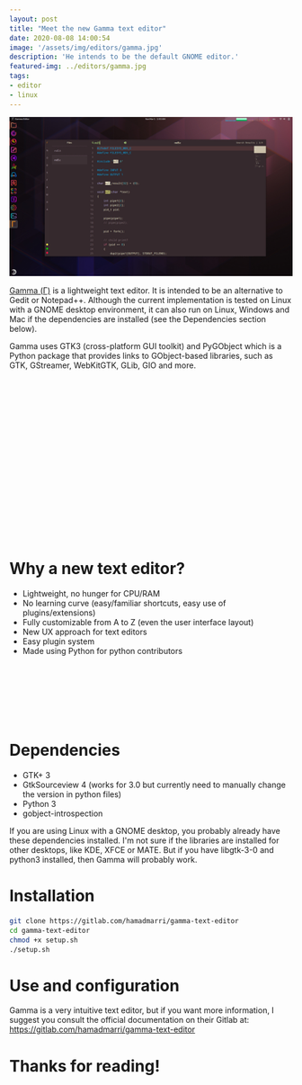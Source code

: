 ```yaml
---
layout: post
title: "Meet the new Gamma text editor"
date: 2020-08-08 14:00:54
image: '/assets/img/editors/gamma.jpg'
description: 'He intends to be the default GNOME editor.'
featured-img: ../editors/gamma.jpg
tags:
- editor
- linux
---
```


![Meet the new Gamma text editor](/assets/img/editors/gamma.jpg)

[Gamma (Γ)](https://gitlab.com/hamadmarri/gamma-text-editor) is a lightweight text editor. It is intended to be an alternative to Gedit or Notepad++. Although the current implementation is tested on Linux with a GNOME desktop environment, it can also run on Linux, Windows and Mac if the dependencies are installed (see the Dependencies section below).

Gamma uses GTK3 (cross-platform GUI toolkit) and PyGObject which is a Python package that provides links to GObject-based libraries, such as GTK, GStreamer, WebKitGTK, GLib, GIO and more.

<!-- QUADRADO -->
<script async src="//pagead2.googlesyndication.com/pagead/js/adsbygoogle.js"></script>
<ins class="adsbygoogle"
style="display:inline-block;width:336px;height:280px"
data-ad-client="ca-pub-2838251107855362"
data-ad-slot="5351066970"></ins>
<script>
(adsbygoogle = window.adsbygoogle || []).push({});
</script>

# Why a new text editor?

+ Lightweight, no hunger for CPU/RAM
+ No learning curve (easy/familiar shortcuts, easy use of plugins/extensions)
+ Fully customizable from A to Z (even the user interface layout)
+ New UX approach for text editors
+ Easy plugin system
+ Made using Python for python contributors

<!-- LISTA MIN -->
<script async src="//pagead2.googlesyndication.com/pagead/js/adsbygoogle.js"></script>
<ins class="adsbygoogle"
style="display:inline-block;width:730px;height:95px"
data-ad-client="ca-pub-2838251107855362"
data-ad-slot="5351066970"></ins>
<script>
(adsbygoogle = window.adsbygoogle || []).push({});
</script>

# Dependencies

+ GTK+ 3
+ GtkSourceview 4 (works for 3.0 but currently need to manually change the version in python files)
+ Python 3
+ gobject-introspection

If you are using Linux with a GNOME desktop, you probably already have these dependencies installed. I'm not sure if the libraries are installed for other desktops, like KDE, XFCE or MATE. But if you have libgtk-3-0 and python3 installed, then Gamma will probably work.

<!-- RETANGULO LARGO 2 -->
<script async src="//pagead2.googlesyndication.com/pagead/js/adsbygoogle.js"></script>
<ins class="adsbygoogle"
style="display:block; text-align:center;"
data-ad-layout="in-article"
data-ad-format="fluid"
data-ad-client="ca-pub-2838251107855362"
data-ad-slot="8549252987"></ins>
<script>
(adsbygoogle = window.adsbygoogle || []).push({});
</script>

# Installation

```sh
git clone https://gitlab.com/hamadmarri/gamma-text-editor
cd gamma-text-editor 
chmod +x setup.sh
./setup.sh
```

# Use and configuration

Gamma is a very intuitive text editor, but if you want more information, I suggest you consult the official documentation on their Gitlab at: <https://gitlab.com/hamadmarri/gamma-text-editor>

# Thanks for reading!
    
